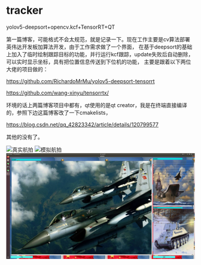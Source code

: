 # tracker
yolov5-deepsort+opencv.kcf+TensorRT+QT

第一篇博客，可能格式不会太规范，就是记录一下。现在工作主要是cv算法部署英伟达开发板加算法开发，由于工作需求做了一个界面，
在基于deepsort的基础上加入了临时绘制跟踪目标的功能，并行运行kcf跟踪，update失败后自动删除，可以实时显示坐标，具有把位置信息传送到下位机的功能，
主要是跟着以下两位大佬的项目做的：

https://github.com/RichardoMrMu/yolov5-deepsort-tensorrt

https://github.com/wang-xinyu/tensorrtx/

环境的话上两篇博客项目中都有，qt使用的是qt creator，我是在终端直接编译的，参照下边这篇博客改了一下cmakelists，

https://blog.csdn.net/qq_42823342/article/details/120799577

其他的没有了。

![真实航拍](https://s4.ax1x.com/2022/01/20/7cS7c9.png)
![模拟航拍](https://s4.ax1x.com/2022/01/20/7cpcCD.png)
![界面](https://github.com/zhouwer/tracker/blob/master/3.png)


